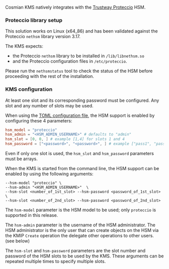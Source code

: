 Cosmian KMS natively integrates with
the [Trustway Proteccio](https://eviden.com/solutions/digital-security/data-encryption/trustway-proteccio-nethsm/) HSM.

### Proteccio library setup

This solution works on Linux (x64_86) and has been validated against the Proteccio `nethsm` library version 3.17.

The KMS expects:

- the Proteccio `nethsm` library to be installed in `/lib/libnethsm.so`
- and the Proteccio configuration files in `/etc/proteccio`.

Please run the `nethsmstatus` tool to check the status of the HSM before proceeding with the
rest of the installation.

### KMS configuration

At least one slot and its corresponding password must be configured. Any slot and any number of slots may be used.

When using the [TOML configuration file](../server_configuration_file.md#toml-configuration-file), the HSM support
is enabled by configuring these 4 parameters:

```toml
hsm_model = "proteccio"
hsm_admin = "<HSM_ADMIN_USERNAME>" # defaults to "admin" 
hsm_slot = [0, 0, ] # example [1,4] for slots 1 and 4
hsm_password = ["<password>", "<password>", ] # example ["pass1", "pass4"] for slots 1 and 4
```

Even if only one slot is used, the `hsm_slot` and `hsm_password` parameters must be arrays.

When the KMS is started from the command line, the HSM support can be enabled by using the following arguments:

```shell
--hsm-model "proteccio" \
--hsm-admin "<HSM_ADMIN_USERNAME>"  \
--hsm-slot <number_of_1st_slot> --hsm-password <password_of_1st_slot> \
--hsm-slot <number_of_2nd_slot> --hsm-password <password_of_2nd_slot>
```

The `hsm-model` parameter is the HSM model to be used; only `proteccio` is supported in this release.

The `hsm-admin` parameter is the username of the HSM administrator. The HSM administrator is the only user that can
create objects on the HSM via the KMIP `Create` operation the delegate other operations to other users. (see below)

The `hsm-slot` and `hsm-password` parameters are the slot number and password of the HSM slots to be used by the KMS.
These arguments can be repeated multiple times to specify multiple slots.


